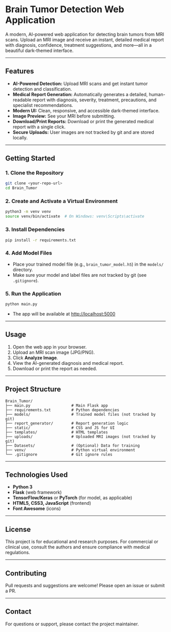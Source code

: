 # Brain Tumor Detection Web Application

A modern, AI-powered web application for detecting brain tumors from MRI scans. Upload an MRI image and receive an instant, detailed medical report with diagnosis, confidence, treatment suggestions, and more—all in a beautiful dark-themed interface.

---

## Features
- **AI-Powered Detection:** Upload MRI scans and get instant tumor detection and classification.
- **Medical Report Generation:** Automatically generates a detailed, human-readable report with diagnosis, severity, treatment, precautions, and specialist recommendations.
- **Modern UI:** Clean, responsive, and accessible dark-themed interface.
- **Image Preview:** See your MRI before submitting.
- **Download/Print Reports:** Download or print the generated medical report with a single click.
- **Secure Uploads:** User images are not tracked by git and are stored locally.

---

## Getting Started

### 1. Clone the Repository
```bash
git clone <your-repo-url>
cd Brain_Tumor
```

### 2. Create and Activate a Virtual Environment
```bash
python3 -m venv venv
source venv/bin/activate  # On Windows: venv\Scripts\activate
```

### 3. Install Dependencies
```bash
pip install -r requirements.txt
```

### 4. Add Model Files
- Place your trained model file (e.g., `brain_tumor_model.h5`) in the `models/` directory.
- Make sure your model and label files are not tracked by git (see `.gitignore`).

### 5. Run the Application
```bash
python main.py
```
- The app will be available at [http://localhost:5000](http://localhost:5000)

---

## Usage
1. Open the web app in your browser.
2. Upload an MRI scan image (JPG/PNG).
3. Click **Analyze Image**.
4. View the AI-generated diagnosis and medical report.
5. Download or print the report as needed.

---

## Project Structure
```
Brain_Tumor/
├── main.py                  # Main Flask app
├── requirements.txt         # Python dependencies
├── models/                  # Trained model files (not tracked by git)
├── report_generator/        # Report generation logic
├── static/                  # CSS and JS for UI
├── templates/               # HTML templates
├── uploads/                 # Uploaded MRI images (not tracked by git)
├── Datasets/                # (Optional) Data for training
├── venv/                    # Python virtual environment
└── .gitignore               # Git ignore rules
```

---

## Technologies Used
- **Python 3**
- **Flask** (web framework)
- **TensorFlow/Keras** or **PyTorch** (for model, as applicable)
- **HTML5, CSS3, JavaScript** (frontend)
- **Font Awesome** (icons)

---

## License
This project is for educational and research purposes. For commercial or clinical use, consult the authors and ensure compliance with medical regulations.

---

## Contributing
Pull requests and suggestions are welcome! Please open an issue or submit a PR.

---

## Contact
For questions or support, please contact the project maintainer.

